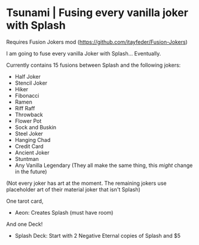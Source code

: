 # Tsunami | Fusing every vanilla joker with Splash

Requires Fusion Jokers mod (https://github.com/itayfeder/Fusion-Jokers)

I am going to fuse every vanilla Joker with Splash... Eventually.

Currently contains 15 fusions between Splash and the following jokers:
- Half Joker
- Stencil Joker
- Hiker
- Fibonacci
- Ramen
- Riff Raff
- Throwback
- Flower Pot
- Sock and Buskin
- Steel Joker
- Hanging Chad
- Credit Card
- Ancient Joker
- Stuntman
- Any Vanilla Legendary (They all make the same thing, this *might* change in the future)

(Not every joker has art at the moment. The remaining jokers use placeholder art of their material joker that isn't Splash)

One tarot card,
- Aeon: Creates Splash (must have room)

And one Deck!
- Splash Deck: Start with 2 Negative Eternal copies of Splash and $5
